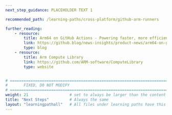 ```yaml
---
next_step_guidance: PLACEHOLDER TEXT 1

recommended_path: /learning-paths/cross-platform/github-arm-runners

further_reading:
    - resource:
        title: Arm64 on GitHub Actions - Powering faster, more efficient build systems
        link: https://github.blog/news-insights/product-news/arm64-on-github-actions-powering-faster-more-efficient-build-systems/
        type: blog
    - resource:
        title: Arm Compute Library
        link: https://github.com/ARM-software/ComputeLibrary
        type: website


# ================================================================================
#       FIXED, DO NOT MODIFY
# ================================================================================
weight: 21                  # set to always be larger than the content in this path, and one more than 'review'
title: "Next Steps"         # Always the same
layout: "learningpathall"   # All files under learning paths have this same wrapper
---
```

